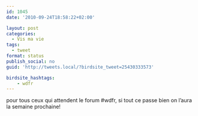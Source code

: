 ```yaml
---
id: 1045
date: '2010-09-24T18:58:22+02:00'

layout: post
categories:
  - Vis ma vie
tags:
  - tweet
format: status
publish_social: no
guid: 'http://tweets.local/?birdsite_tweet=25430333573'

birdsite_hashtags:
    - wdfr
---
```


pour tous ceux qui attendent le forum #wdfr, si tout ce passe bien on l’aura la semaine prochaine!